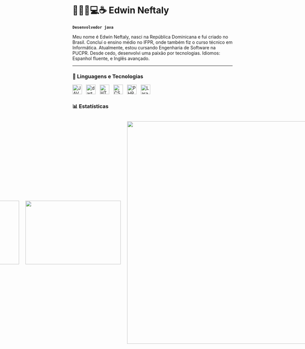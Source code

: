 # 👨🏿‍💻💻☕ Edwin Neftaly

**`Desenvolvedor java`**

Meu nome é Edwin Neftaly, nasci na República Dominicana e fui criado no Brasil. Concluí o ensino médio no IFPR, onde também fiz o curso técnico em Informática. Atualmente, estou cursando Engenharia de Software na PUCPR. Desde cedo, desenvolvi uma paixão por tecnologias. 
Idiomos: Espanhol fluente, e Inglês avançado.


---

### 🤖 Linguagens e Tecnologias


<img 
    align="left" 
    alt="JAVA" 
    title="JAVA"
    width="30px" 
    style="padding-right: 10px;" 
   src="https://cdn.jsdelivr.net/gh/devicons/devicon@latest/icons/java/java-original.svg"
    />

   

<img 
    align="left" 
    alt="dart"
    title="dart" 
    width="30px" 
    style="padding-right: 10px;" 
     src="https://cdn.jsdelivr.net/gh/devicons/devicon@latest/icons/dart/dart-original.svg" 
    />
          
            
          

<img 
    align="left" 
    alt="HTML"
    title="HTML" 
    width="30px" 
    style="padding-right: 10px;" 
    src="https://cdn.jsdelivr.net/gh/devicons/devicon@latest/icons/html5/html5-original.svg" 
/>
<img 
    align="left" 
    alt="CSS" 
    title="CSS"
    width="30px" 
    style="padding-right: 10px;" 
    src="https://cdn.jsdelivr.net/gh/devicons/devicon@latest/icons/css3/css3-original.svg" 
/>







<img 
    align="left" 
    alt="PHP" 
    title="PHP"
    width="30px" 
    style="padding-right: 10px;" 
    src="https://cdn.jsdelivr.net/gh/devicons/devicon@latest/icons/php/php-original.svg" 
/>
<img 
    align="left" 
    alt="Laravel" 
    title="Laravel"
    width="30px" 
    style="padding-right: 10px;" 
    src="https://cdn.jsdelivr.net/gh/devicons/devicon@latest/icons/laravel/laravel-original.svg" 
/>



<br/>
<br/>

<h3>📊 Estatísticas</h3>

<div style="display: flex; justify-content: center; align-items: center; gap: 20px;">
  <img height="200rem" src="https://github-readme-stats.vercel.app/api?username=edwinneftali&layout=donut&theme=midnight-purple" />
  
  <img height="200rem" width="300rem" src="https://github-readme-stats.vercel.app/api/top-langs/?username=edwinneftali&theme=midnight-purple&langs_count=5&hide_progress=false" />  
  
  <p align="center">
    <img width="700" src="https://github.com/edwinneftali/edwinneftali/blob/main/github-" />
  </p>
</div>
